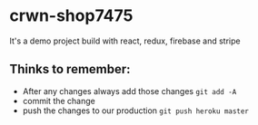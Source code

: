
# crwn-shop7475
It's a demo project build with react, redux, firebase and stripe 


## Thinks to remember:
- After any changes always add those changes `git add -A`
- commit the change 
- push the changes to our production `git push heroku master`


